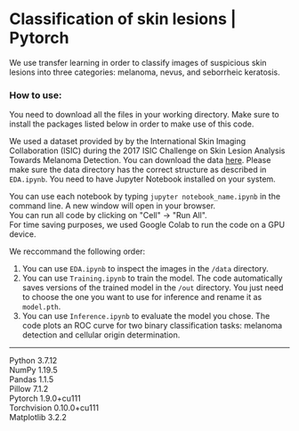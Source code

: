 # Classification of skin lesions | Pytorch
We use transfer learning in order to classify images of suspicious skin lesions into three categories: melanoma, nevus, and seborrheic keratosis.

### How to use:
You need to download all the files in your working directory. Make sure to install the packages listed below in order to make use of this code.

We used a dataset provided by by the International Skin Imaging Collaboration (ISIC) during the 2017 ISIC Challenge on Skin Lesion Analysis Towards Melanoma Detection. 
You can download the data [here](https://challenge.isic-archive.com/data/). Please make sure the data directory has the correct structure as described in `EDA.ipynb`.
You need to have Jupyter Notebook installed on your system.   

You can use each notebook by typing `jupyter notebook_name.ipynb` in the command line. A new window will open in your browser.  
You can run all code by clicking on "Cell" -> "Run All".  
For time saving purposes, we used Google Colab to run the code on a GPU device.  

We reccommand the following order:
1) You can use `EDA.ipynb` to inspect the images in the `/data` directory.
2) You can use `Training.ipynb` to train the model. The code automatically saves versions of the trained model in the `/out` directory. You just need to choose the one you want to use for inference and rename it as `model.pth`.
3) You can use `Inference.ipynb` to evaluate the model you chose. The code plots an ROC curve for two binary classification tasks: melanoma detection and cellular origin determination.
----
Python 3.7.12  
NumPy 1.19.5  
Pandas 1.1.5  
Pillow 7.1.2   
Pytorch 1.9.0+cu111  
Torchvision 0.10.0+cu111  
Matplotlib 3.2.2
